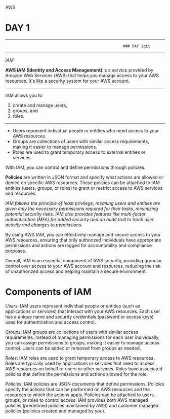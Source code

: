 AWS

# DAY 1
--------------------------------------------------------------------------------------------------------------------------                                                              

                                                        ### DAY 2git 


--------------------------------------------------------------------------------------------------------------------------
*IAM* 

**AWS IAM (Identity and Access Management)**  is a service provided by Amazon Web Services (AWS) that helps you manage access to your AWS resources. It's like a security system for your AWS account.

--------------------------------------------------------------------------------------------------------------------------

IAM allows you to 
1. create and manage users,
2. groups, and 
3. roles. 
--------------------------------------------------------------------------------------------------------------------------

- Users represent individual people or entities who need access to your AWS resources. 
- Groups are collections of users with similar access requirements, making it easier to manage permissions. 
- Roles are used to grant temporary access to external entities or services.

With IAM, you can control and define permissions through policies. 

**Policies** are written in JSON format and specify what actions are allowed or denied on specific AWS resources. These policies can be attached to IAM entities (users, groups, or roles) to grant or restrict access to AWS services and resources.

*IAM follows the principle of least privilege, meaning users and entities are given only the necessary permissions required for their tasks, minimizing potential security risks. IAM also provides features like multi-factor authentication (MFA) for added security and an audit trail to track user activity and changes to permissions.*

By using AWS IAM, you can effectively manage and secure access to your AWS resources, ensuring that only authorized individuals have appropriate permissions and actions are logged for accountability and compliance purposes.

Overall, IAM is an essential component of AWS security, providing granular control over access to your AWS account and resources, reducing the risk of unauthorized access and helping maintain a secure environment.

# Components of IAM

*Users*: IAM users represent individual people or entities (such as applications or services) that interact with your AWS resources. Each user has a unique name and security credentials (password or access keys) used for authentication and access control.

*Groups*: IAM groups are collections of users with similar access requirements. Instead of managing permissions for each user individually, you can assign permissions to groups, making it easier to manage access control. Users can be added or removed from groups as needed.

*Roles*: IAM roles are used to grant temporary access to AWS resources. Roles are typically used by applications or services that need to access AWS resources on behalf of users or other services. Roles have associated policies that define the permissions and actions allowed for the role.

*Policies*: IAM policies are JSON documents that define permissions. Policies specify the actions that can be performed on AWS resources and the resources to which the actions apply. Policies can be attached to users, groups, or roles to control access. IAM provides both AWS managed policies (predefined policies maintained by AWS) and customer managed policies (policies created and managed by you).